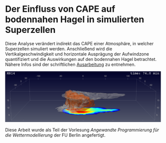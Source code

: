 # Der Einfluss von CAPE auf bodennahen Hagel in simulierten Superzellen

Diese Analyse verändert indirekt das CAPE einer Atmosphäre, in welcher Superzellen simuliert werden. Anschließend wird die Vertikalgeschwindigkeit und horizontale Ausprägung der Aufwindzone quantifiziert und die Auswirkungen auf den bodennahen Hagel betrachtet. Nähere Infos sind der schriftlichen [Ausarbeitung](RobertWright_Belegarbeit_CM1.pdf) zu entnehmen.

![single frame](figs/MR14-fig.0037.png)

Diese Arbeit wurde als Teil der Vorlesung *Angewandte Programmierung für die Wettermodellierung* der FU Berlin angefertigt. 
